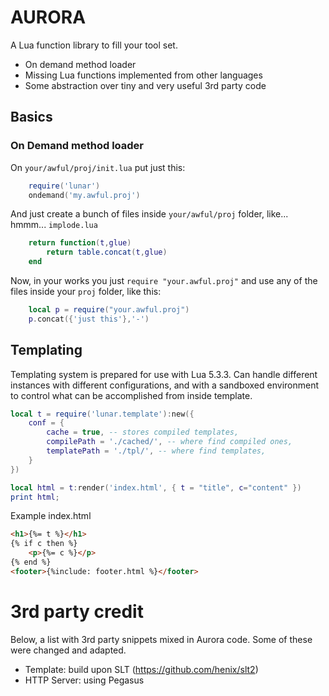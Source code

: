 # AURORA

A Lua function library to fill your tool set.

* On demand method loader
* Missing Lua functions implemented from other languages
* Some abstraction over tiny and very useful 3rd party code

## Basics

### On Demand method loader

On `your/awful/proj/init.lua` put just this:

```Lua
	require('lunar')
	ondemand('my.awful.proj')
```

And just create a bunch of files inside `your/awful/proj` folder,
like... hmmm... `implode.lua`

```Lua
	return function(t,glue) 
		return table.concat(t,glue)
	end
```
Now, in your works you just `require "your.awful.proj"` and use
any of the files inside your `proj` folder, like this:

```Lua
	local p = require("your.awful.proj")
	p.concat({'just this'},'-')
```


## Templating

Templating system is prepared for use with Lua 5.3.3. Can handle different
instances with different configurations, and with a sandboxed environment
to control what can be accomplished from inside template.

```Lua
local t = require('lunar.template'):new({
	conf = {
		cache = true, -- stores compiled templates,
		compilePath = './cached/', -- where find compiled ones,
		templatePath = './tpl/', -- where find templates,
	}
})

local html = t:render('index.html', { t = "title", c="content" })
print html;

```

Example index.html
```HTML
<h1>{%= t %}</h1>
{% if c then %}
	<p>{%= c %}</p>
{% end %}
<footer>{%include: footer.html %}</footer>

```


# 3rd party credit

Below, a list with 3rd party snippets mixed in Aurora code.
Some of these were changed and adapted.

* Template: build upon SLT (https://github.com/henix/slt2)
* HTTP Server: using Pegasus
